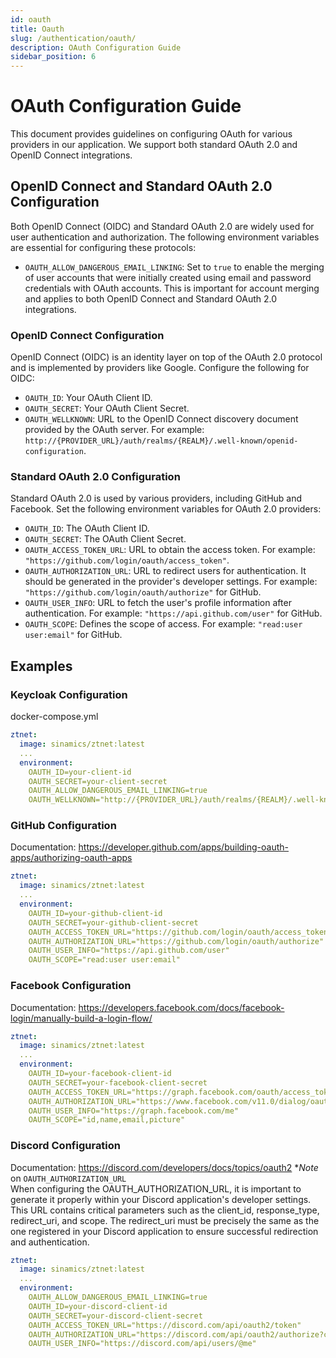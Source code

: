 ```yaml
---
id: oauth
title: Oauth
slug: /authentication/oauth/
description: OAuth Configuration Guide
sidebar_position: 6
---
```


# OAuth Configuration Guide

This document provides guidelines on configuring OAuth for various providers in our application. We support both standard OAuth 2.0 and OpenID Connect integrations.

## OpenID Connect and Standard OAuth 2.0 Configuration

Both OpenID Connect (OIDC) and Standard OAuth 2.0 are widely used for user authentication and authorization. The following environment variables are essential for configuring these protocols:

- `OAUTH_ALLOW_DANGEROUS_EMAIL_LINKING`: Set to `true` to enable the merging of user accounts that were initially created using email and password credentials with OAuth accounts. This is important for account merging and applies to both OpenID Connect and Standard OAuth 2.0 integrations. 

### OpenID Connect Configuration

OpenID Connect (OIDC) is an identity layer on top of the OAuth 2.0 protocol and is implemented by providers like Google. Configure the following for OIDC:

- `OAUTH_ID`: Your OAuth Client ID.
- `OAUTH_SECRET`: Your OAuth Client Secret.
- `OAUTH_WELLKNOWN`: URL to the OpenID Connect discovery document provided by the OAuth server. For example: `http://{PROVIDER_URL}/auth/realms/{REALM}/.well-known/openid-configuration`.

### Standard OAuth 2.0 Configuration

Standard OAuth 2.0 is used by various providers, including GitHub and Facebook. Set the following environment variables for OAuth 2.0 providers:

- `OAUTH_ID`: The OAuth Client ID.
- `OAUTH_SECRET`: The OAuth Client Secret.
- `OAUTH_ACCESS_TOKEN_URL`: URL to obtain the access token. For example: `"https://github.com/login/oauth/access_token"`.
- `OAUTH_AUTHORIZATION_URL`: URL to redirect users for authentication. It should be generated in the provider's developer settings. For example: `"https://github.com/login/oauth/authorize"` for GitHub.
- `OAUTH_USER_INFO`: URL to fetch the user's profile information after authentication. For example: `"https://api.github.com/user"` for GitHub.
- `OAUTH_SCOPE`: Defines the scope of access. For example: `"read:user user:email"` for GitHub.


## Examples

### Keycloak Configuration
docker-compose.yml
```yml
ztnet:
  image: sinamics/ztnet:latest
  ...
  environment:
    OAUTH_ID=your-client-id
    OAUTH_SECRET=your-client-secret
    OAUTH_ALLOW_DANGEROUS_EMAIL_LINKING=true
    OAUTH_WELLKNOWN="http://{PROVIDER_URL}/auth/realms/{REALM}/.well-known/openid-configuration"
```

### GitHub Configuration

Documentation: https://developer.github.com/apps/building-oauth-apps/authorizing-oauth-apps
```yml
ztnet:
  image: sinamics/ztnet:latest
  ...
  environment:
    OAUTH_ID=your-github-client-id
    OAUTH_SECRET=your-github-client-secret
    OAUTH_ACCESS_TOKEN_URL="https://github.com/login/oauth/access_token"
    OAUTH_AUTHORIZATION_URL="https://github.com/login/oauth/authorize"
    OAUTH_USER_INFO="https://api.github.com/user"
    OAUTH_SCOPE="read:user user:email"
```

### Facebook Configuration

Documentation: https://developers.facebook.com/docs/facebook-login/manually-build-a-login-flow/
```yml
ztnet:
  image: sinamics/ztnet:latest
  ...
  environment:
    OAUTH_ID=your-facebook-client-id
    OAUTH_SECRET=your-facebook-client-secret
    OAUTH_ACCESS_TOKEN_URL="https://graph.facebook.com/oauth/access_token"
    OAUTH_AUTHORIZATION_URL="https://www.facebook.com/v11.0/dialog/oauth?scope=email"
    OAUTH_USER_INFO="https://graph.facebook.com/me"
    OAUTH_SCOPE="id,name,email,picture"
```

### Discord Configuration

Documentation: https://discord.com/developers/docs/topics/oauth2
**Note* on `OAUTH_AUTHORIZATION_URL`  
When configuring the OAUTH_AUTHORIZATION_URL, it is important to generate it properly within your Discord application's developer settings. This URL contains critical parameters such as the client_id, response_type, redirect_uri, and scope. The redirect_uri must be precisely the same as the one registered in your Discord application to ensure successful redirection and authentication.
```yml
ztnet:
  image: sinamics/ztnet:latest
  ...
  environment:
    OAUTH_ALLOW_DANGEROUS_EMAIL_LINKING=true
    OAUTH_ID=your-discord-client-id
    OAUTH_SECRET=your-discord-client-secret
    OAUTH_ACCESS_TOKEN_URL="https://discord.com/api/oauth2/token"
    OAUTH_AUTHORIZATION_URL="https://discord.com/api/oauth2/authorize?client_id=xxxx&response_type=code&redirect_uri=https%3A%2F%2Fawesome.ztnet.com%2Fapi%2Fauth%2Fcallback%2Foauth&scope=email+identify"
    OAUTH_USER_INFO="https://discord.com/api/users/@me"
```

